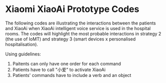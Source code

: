 # Xiaomi XiaoAi Prototype Codes

The following codes are illustrating the interactions between the patients and XiaoAi when XiaoAi intelligent voice service is used in the hospital rooms. The codes will highlight the most probable interactions in strategy 2 (the use of IoMT) and strategy 3 (smart devices x personalised hospitalisation).

Using guidelines: 
1. Paitents can only have one order for each command
2. Patients have to call "小爱" to activate XiaoAi
3. Patients' commands have to include a verb and an object

